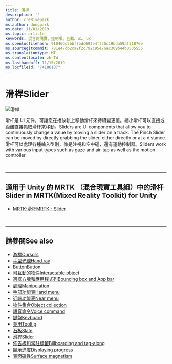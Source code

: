 ```yaml
---
title: 滑桿
description: ''
author: cre8ivepark
ms.author: dongpark
ms.date: 11/01/2019
ms.topic: article
keywords: 混合的現實、控制項、互動、ui、ux
ms.openlocfilehash: 91046dd5bbf7bdc692e4ff26c19bda59af31876e
ms.sourcegitcommit: 781e47db2ca2f2c792c95e76ac309b44b3535555
ms.translationtype: MT
ms.contentlocale: zh-TW
ms.lasthandoff: 11/15/2019
ms.locfileid: "74106187"
---
```

# <a name="slider"></a><span data-ttu-id="9fa56-103">滑桿</span><span class="sxs-lookup"><span data-stu-id="9fa56-103">Slider</span></span>

![滑桿](images/UX/UX_Hero_Slider.jpg)

<span data-ttu-id="9fa56-105">滑杆是 UI 元件，可讓您在播放軌上移動滑杆來持續變更值。縮小滑杆可以直接或距離直接抓取滑杆來移動。</span><span class="sxs-lookup"><span data-stu-id="9fa56-105">Sliders are UI components that allow you to continuously change a value by moving a slider on a track. The Pinch Slider can be moved by directly grabbing the slider, either directly or at a distance.</span></span> <span data-ttu-id="9fa56-106">滑杆可以處理各種輸入型別，像是注視和空中碰，還有運動控制器。</span><span class="sxs-lookup"><span data-stu-id="9fa56-106">Sliders work with various input types such as gaze and air-tap as well as the motion controller.</span></span>

<br>

---

## <a name="slider-in-mrtkmixed-reality-toolkit-for-unity"></a><span data-ttu-id="9fa56-107">適用于 Unity 的 MRTK （混合現實工具組）中的滑杆</span><span class="sxs-lookup"><span data-stu-id="9fa56-107">Slider in MRTK(Mixed Reality Toolkit) for Unity</span></span>

* [<span data-ttu-id="9fa56-108">MRTK-滑杆</span><span class="sxs-lookup"><span data-stu-id="9fa56-108">MRTK - Slider</span></span>](https://microsoft.github.io/MixedRealityToolkit-Unity/Documentation/README_Sliders.html)

<br>

---

## <a name="see-also"></a><span data-ttu-id="9fa56-109">請參閱</span><span class="sxs-lookup"><span data-stu-id="9fa56-109">See also</span></span>

* [<span data-ttu-id="9fa56-110">游標</span><span class="sxs-lookup"><span data-stu-id="9fa56-110">Cursors</span></span>](cursors.md)
* [<span data-ttu-id="9fa56-111">手型光線</span><span class="sxs-lookup"><span data-stu-id="9fa56-111">Hand ray</span></span>](point-and-commit.md)
* [<span data-ttu-id="9fa56-112">Button</span><span class="sxs-lookup"><span data-stu-id="9fa56-112">Button</span></span>](button.md)
* [<span data-ttu-id="9fa56-113">可互動的物件</span><span class="sxs-lookup"><span data-stu-id="9fa56-113">Interactable object</span></span>](interactable-object.md)
* [<span data-ttu-id="9fa56-114">週框方塊和應用程式列</span><span class="sxs-lookup"><span data-stu-id="9fa56-114">Bounding box and App bar</span></span>](app-bar-and-bounding-box.md)
* [<span data-ttu-id="9fa56-115">處理</span><span class="sxs-lookup"><span data-stu-id="9fa56-115">Manipulation</span></span>](direct-manipulation.md)
* [<span data-ttu-id="9fa56-116">手部功能表</span><span class="sxs-lookup"><span data-stu-id="9fa56-116">Hand menu</span></span>](hand-menu.md)
* [<span data-ttu-id="9fa56-117">近端功能表</span><span class="sxs-lookup"><span data-stu-id="9fa56-117">Near menu</span></span>](near-menu.md)
* [<span data-ttu-id="9fa56-118">物件集合</span><span class="sxs-lookup"><span data-stu-id="9fa56-118">Object collection</span></span>](object-collection.md)
* [<span data-ttu-id="9fa56-119">語音命令</span><span class="sxs-lookup"><span data-stu-id="9fa56-119">Voice command</span></span>](voice-input.md)
* [<span data-ttu-id="9fa56-120">鍵盤</span><span class="sxs-lookup"><span data-stu-id="9fa56-120">Keyboard</span></span>](keyboard.md)
* [<span data-ttu-id="9fa56-121">並用</span><span class="sxs-lookup"><span data-stu-id="9fa56-121">Tooltip</span></span>](tooltip.md)
* [<span data-ttu-id="9fa56-122">石板</span><span class="sxs-lookup"><span data-stu-id="9fa56-122">Slate</span></span>](slate.md)
* [<span data-ttu-id="9fa56-123">滑桿</span><span class="sxs-lookup"><span data-stu-id="9fa56-123">Slider</span></span>](slider.md)
* [<span data-ttu-id="9fa56-124">佈告板和常駐標籤</span><span class="sxs-lookup"><span data-stu-id="9fa56-124">Billboarding and tag-along</span></span>](billboarding-and-tag-along.md)
* [<span data-ttu-id="9fa56-125">顯示進度</span><span class="sxs-lookup"><span data-stu-id="9fa56-125">Displaying progress</span></span>](progress.md)
* [<span data-ttu-id="9fa56-126">表面磁性</span><span class="sxs-lookup"><span data-stu-id="9fa56-126">Surface magnetism</span></span>](surface-magnetism.md)
